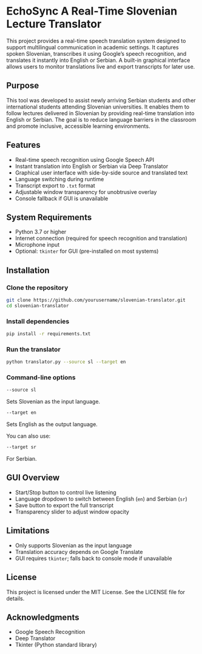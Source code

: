 # EchoSync A Real-Time Slovenian Lecture Translator

This project provides a real-time speech translation system designed to support multilingual communication in academic settings. It captures spoken Slovenian, transcribes it using Google’s speech recognition, and translates it instantly into English or Serbian. A built-in graphical interface allows users to monitor translations live and export transcripts for later use.

## Purpose

This tool was developed to assist newly arriving Serbian students and other international students attending Slovenian universities. It enables them to follow lectures delivered in Slovenian by providing real-time translation into English or Serbian. The goal is to reduce language barriers in the classroom and promote inclusive, accessible learning environments.

## Features

- Real-time speech recognition using Google Speech API  
- Instant translation into English or Serbian via Deep Translator  
- Graphical user interface with side-by-side source and translated text  
- Language switching during runtime  
- Transcript export to `.txt` format  
- Adjustable window transparency for unobtrusive overlay  
- Console fallback if GUI is unavailable

## System Requirements

- Python 3.7 or higher  
- Internet connection (required for speech recognition and translation)  
- Microphone input  
- Optional: `tkinter` for GUI (pre-installed on most systems)

## Installation

### Clone the repository

```bash  
git clone https://github.com/yourusername/slovenian-translator.git  
cd slovenian-translator  
```

### Install dependencies

```bash  
pip install -r requirements.txt  
```

### Run the translator

```bash  
python translator.py --source sl --target en  
```

### Command-line options

```bash  
--source sl  
```  
Sets Slovenian as the input language.

```bash  
--target en  
```  
Sets English as the output language.

You can also use:

```bash  
--target sr  
```  
For Serbian.

## GUI Overview

- Start/Stop button to control live listening  
- Language dropdown to switch between English (`en`) and Serbian (`sr`)  
- Save button to export the full transcript  
- Transparency slider to adjust window opacity

## Limitations

- Only supports Slovenian as the input language  
- Translation accuracy depends on Google Translate  
- GUI requires `tkinter`; falls back to console mode if unavailable

## License

This project is licensed under the MIT License. See the LICENSE file for details.

## Acknowledgments

- Google Speech Recognition  
- Deep Translator  
- Tkinter (Python standard library)
